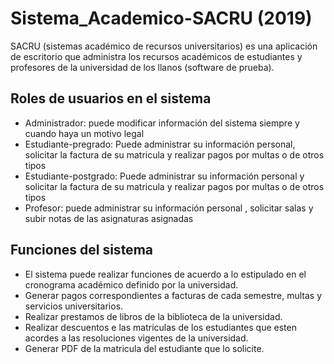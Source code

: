 # Sistema_Academico-SACRU (2019)
SACRU (sistemas académico de recursos universitarios) es una aplicación de escritorio que administra los recursos académicos de estudiantes y profesores de la universidad de los llanos (software de prueba).

## Roles de usuarios en el sistema
* Administrador: puede modificar información del sistema siempre y cuando haya un motivo legal
* Estudiante-pregrado: Puede administrar su información personal, solicitar la factura de su matricula y realizar pagos por multas o de otros tipos 
* Estudiante-postgrado: Puede administrar su información personal y solicitar la factura de su matricula y  realizar pagos por multas o de otros tipos 
* Profesor: puede administrar su información personal , solicitar salas y subir notas de las asignaturas asignadas

## Funciones del sistema
* El sistema puede realizar funciones de acuerdo a lo estipulado en el cronograma académico definido por la universidad.
* Generar pagos correspondientes a facturas de cada semestre, multas y  servicios universitarios.
* Realizar prestamos de libros de la biblioteca de la universidad.
* Realizar descuentos e las matriculas de los estudiantes que esten acordes a las resoluciones vigentes de la universidad.
* Generar PDF de la matricula del estudiante que lo solicite.

